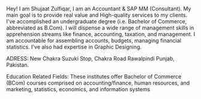 Hey! I am Shujaat Zulfiqar, I am an Accountant & SAP MM (Consultant). My main goal is to provide real value and High-quality services to my clients. I've accomplished an undergraduate degree (i.e. Bachelor of Commerce, abbreviated as B.Com). I will dispense a wide range of management skills in apprehension streams like finance, accounting, taxation, and management. I am accountable for assembling accounts, budgets, managing financial statistics. I've also had expertise in Graphic Designing.

ADRESS:
New Chakra Suzuki Stop,
Chakra Road Rawalpindi
Punjab, Pakistan.

Education Related Fields:
These institutes offer Bachelor of Commerce (BCom) courses comprised on accounting/finance, human resources, and marketing, statistics, economics, and information systems

<!---
shujaat0/shujaat0 is a ✨ special ✨ repository because its `README.md` (this file) appears on your GitHub profile.
You can click the Preview link to take a look at your changes.
--->
